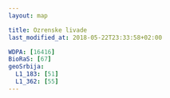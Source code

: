 ```yaml
---
layout: map

title: Ozrenske livade
last_modified_at: 2018-05-22T23:33:58+02:00

WDPA: [16416]
BioRaS: [67]
geoSrbija:
  L1_183: [51]
  L1_362: [55]
---
```

